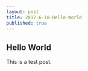 ```yaml
---
layout: post
title: 2017-6-18-Hello-World
published: true
---
```

## Hello World

This is a test post.
